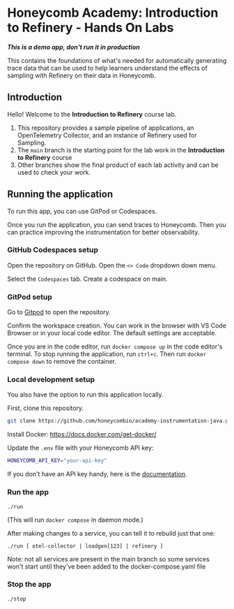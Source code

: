 # Honeycomb Academy: Introduction to Refinery - Hands On Labs

***This is a demo app, don't run it in production***

This contains the foundations of what's needed for automatically generating trace data that can be used to help learners understand the effects of sampling with Refinery on their data in Honeycomb.

## Introduction

Hello! Welcome to the **Introduction to Refinery** course lab.

1. This repository provides a sample pipeline of applications, an OpenTelemetry Collector, and an instance of Refinery used for Sampling.
2. The `main` branch is the starting point for the lab work in the **Introduction to Refinery** course
3. Other branches show the final product of each lab activity and can be used to check your work.

## Running the application

To run this app, you can use GitPod or Codespaces.

Once you run the application, you can send traces to Honeycomb. Then you can practice improving the instrumentation for better observability.

### GitHub Codespaces setup

Open the repository on GitHub. Open the `<> Code` dropdown down menu.

Select the `Codespaces` tab. Create a codespace on main.

### GitPod setup

Go to [Gitpod](https://gitpod.io/#https://github.com/honeycombio/academy-instrumentation-java) to open the repository.

Confirm the workspace creation. You can work in the browser with VS Code Browser or in your local code editor. The default settings are acceptable.

Once you are in the code editor, run `docker compose up` in the code editor's terminal. To stop running the application, run `ctrl+c`. Then run `docker compose down` to remove the container.

### Local development setup

You also have the option to run this application locally.

First, clone this repository.

```bash
git clone https://github.com/honeycombio/academy-instrumentation-java.git
```

Install Docker: <https://docs.docker.com/get-docker/>

Update the `.env` file with your Honeycomb API key:

```bash
HONEYCOMB_API_KEY="your-api-key"
```

If you don't have an API key handy, here is the [documentation](https://docs.honeycomb.io/get-started/configure/environments/manage-api-keys/#create-api-key).

### Run the app

`./run`

(This will run `docker compose` in daemon mode.)

After making changes to a service, you can tell it to rebuild just that one:

`./run [ otel-collector | loadgen[123] | refinery ]`

Note: not all services are present in the main branch so some services won't start until they've been added to the docker-compose.yaml file

### Stop the app

`./stop`
